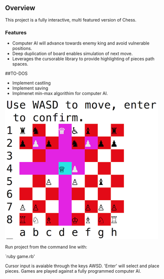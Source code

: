 ## Overview
This project is a fully interactive, multi featured version of Chess.
### Features
* Computer AI will advance towards enemy king and avoid vulnerable positions.
* Deep duplication of board enables simulation of next move.
* Leverages the cursorable library to provide highlighting of pieces path spaces.


##TO-DOS
* Implement castling
* Implement saving
* Implmenet min-max algorithim for computer AI.

![ScreenShot](/images/preview.png)

Run project from the command line with:

`ruby game.rb'

Cursor input is avaiable through the keys AWSD. 'Enter' will select and place
pieces. Games are played against a fully programmed computer AI.
